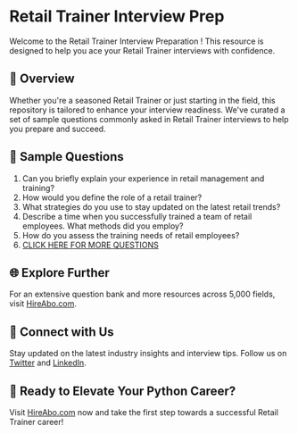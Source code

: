 # Retail Trainer Interview Prep

Welcome to the Retail Trainer Interview Preparation ! This resource is designed to help you ace your Retail Trainer interviews with confidence.

## 🚀 Overview

Whether you're a seasoned Retail Trainer or just starting in the field, this repository is tailored to enhance your interview readiness. We've curated a set of sample questions commonly asked in Retail Trainer interviews to help you prepare and succeed.

## 📝 Sample Questions

1. Can you briefly explain your experience in retail management and training?
2. How would you define the role of a retail trainer?
3. What strategies do you use to stay updated on the latest retail trends?
4. Describe a time when you successfully trained a team of retail employees. What methods did you employ?
5. How do you assess the training needs of retail employees?
6. [CLICK HERE FOR MORE QUESTIONS](https://hireabo.com/job/22_0_13/Retail%20Trainer)

## 🌐 Explore Further

For an extensive question bank and more resources across 5,000 fields, visit [HireAbo.com](https://www.hireabo.com).

## 📱 Connect with Us

Stay updated on the latest industry insights and interview tips. Follow us on [Twitter](https://twitter.com/hireabo) and [LinkedIn](https://www.linkedin.com/in/hire-abo-3609972a8/).

## 🚀 Ready to Elevate Your Python Career?

Visit [HireAbo.com](https://www.hireabo.com) now and take the first step towards a successful Retail Trainer career!